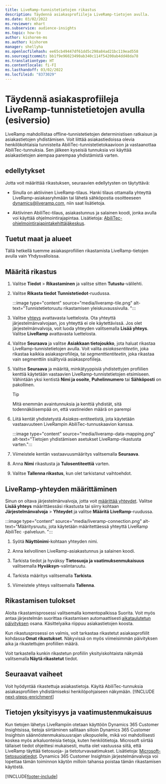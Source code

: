 ```yaml
---
title: LiveRamp-tunnistetietojen rikastus
description: Täydennä asiakasprofiileja LiveRamp-tietojen avulla.
ms.date: 03/02/2022
ms.reviewer: mhart
ms.subservice: audience-insights
ms.topic: how-to
author: kishorem-ms
ms.author: kishorem
manager: shellyha
ms.openlocfilehash: ee65cb49447df61dd5c298a84ad21bc119ead558
ms.sourcegitcommit: bb1f9e96023490ab340c114f54200ab4dd48da78
ms.translationtype: HT
ms.contentlocale: fi-FI
ms.lasthandoff: 03/02/2022
ms.locfileid: "8373029"
---
```

# <a name="enrich-customer-profiles-with-identity-data-from-liveramp-preview"></a>Täydennä asiakasprofiileja LiveRamp-tunnistetietojen avulla (esiversio) 

LiveRamp mahdollistaa offline-tunnistetietojen deterministisen ratkaisun ja asiakastietojen yhdistämisen. Voit liittää asiakastiedoissa olevia henkilökohtaisia tunnisteita AbiliTec-tunnistetietokaavioon ja vastaanottaa AbiliTec-tunnuksia. Sen jälkeen kyseisiä tunnuksia voi käyttää asiakastietojen aiempaa parempaa yhdistämistä varten. 

## <a name="prerequisites"></a>edellytykset 

Jotta voit määrittää rikastuksen, seuraavien edellytysten on täytyttävä: 

- Sinulla on aktiivinen LiveRamp-tilaus. Hanki tilaus ottamalla yhteyttä LiveRamp-asiakasryhmään tai lähetä sähköpostia osoitteeseen [dynamics@liveramp.com](mailto:dynamics@liveramp.com), niin saat lisätietoja.   

- Aktiivinen AbiliTec-tilaus, asiakastunnus ja salainen koodi, jonka avulla voi käyttää ohjelmointirajapintaa. Lisätietoja: [AbiliTec-ohjelmointirajapintakehittäjäkeskus](https://developers.liveramp.com/abilitec-api/). 

## <a name="supported-countriesregions"></a>Tuetut maat ja alueet 

Tällä hetkellä tuemme asiakasprofiilien rikastamista LiveRamp-tietojen avulla vain Yhdysvalloissa. 

## <a name="configure-the-enrichment"></a>Määritä rikastus 

1. Valitse **Tiedot** > **Rikastaminen** ja valitse sitten **Tutustu**-välilehti. 

1. Valitse **Rikasta tiedot** **Tunnistetiedot**-ruudussa. 

   :::image type="content" source="media/liveramp-tile.png" alt-text="Tunnistetietoruutu rikastamisen yleiskuvaussivulla. ":::

1. Valitse [yhteys](connections.md) avattavasta luettelosta. Ota yhteyttä järjestelmänvalvojaan, jos yhteyttä ei ole käytettävissä. Jos olet järjestelmänvalvoja, voit luoda yhteyden valitsemalla **Lisää yhteys**. Valitse **LiveRamp** avattavasta luettelosta. 

1. Valitse **Seuraava** ja valitse **Asiakkaan tietojoukko**, jota haluat rikastaa LiveRamp-tunnistetietojen avulla. Voit valita *asiakasentiteetin*, joka rikastaa kaikkia asiakasprofiileja, tai *segmenttientiteetin*, joka rikastaa vain segmenttiin sisältyviä asiakasprofiileja. 

1. Valitse **Seuraava** ja määritä, minkätyyppisiä yhdistettyjen profiilien kenttiä käytetään vastaavien LiveRamp-tunnistetietojen etsimiseen. Vähintään yksi kentistä **Nimi ja osoite**, **Puhelinnumero** tai **Sähköposti** on pakollinen. 

   > [!TIP]
   > Mitä enemmän avaintunnuksia ja kenttiä yhdistät, sitä todennäköisempää on, että vastineiden määrä on parempi 

1. Liitä kentät yhdistetystä *Asiakas*-entiteetistä, jota käytetään vastaavuuteen LiveRampin AbiliTec-tunnuskaavion kanssa. 

   :::image type="content" source="media/liveramp-data-mapping.png" alt-text="Tietojen yhdistämisen asetukset LiveRamp-rikastusta varten.":::

1. Viimeistele kentän vastaavuusmääritys valitsemalla **Seuraava**. 

1. Anna **Nimi** rikastusta ja **Tulosentiteettiä** varten. 

1. Valitse **Tallenna rikastus**, kun olet tarkistanut vaihtoehdot. 

## <a name="configure-the-connection-for-liveramp"></a>LiveRamp-yhteyden määrittäminen 

Sinun on oltava järjestelmänvalvoja, jotta voit [määrittää yhteydet](connections.md). Valitse **Lisää yhteys** määrittäessäsi rikastusta tai siirry kohtaan **Järjestelmänvalvoja** > **Yhteydet** ja valitse **Määritä** **LiveRamp**-ruudussa. 

:::image type="content" source="media/liveramp-connection.png" alt-text="Määritysruutu, jota käytetään määritettäessä yhteyttä LiveRamp AbiliTec -palveluun. ":::

1. Syötä **Näyttönimi**-kohtaan yhteyden nimi. 

1. Anna kelvollinen LiveRamp-asiakastunnus ja salainen koodi. 

1. Tarkista tiedot ja hyväksy **Tietosuoja ja vaatimuksenmukaisuus** valitsemalla **Hyväksyn**-valintaruutu. 

1. Tarkista määritys valitsemalla **Tarkista**. 

1. Viimeistele yhteys valitsemalla **Tallenna**. 

## <a name="enrichment-results"></a>Rikastamisen tulokset 

Aloita rikastamisprosessi valitsemalla komentopalkissa Suorita. Voit myös antaa järjestelmän suorittaa rikastamisen automaattisesti [aikataulutetun päivityksen](system.md#schedule-tab) osana. Käsittelyaika riippuu asiakastietojen koosta. 

Kun rikastusprosessi on valmis, voit tarkastaa rikastetut asiakasprofiilit kohdassa **Omat rikastukset**. Näkyvissä on myös viimeisimmän päivityksen aika ja rikastettujen profiilien määrä. 

Voit tarkastella kunkin rikastetun profiilin yksityiskohtaista näkymää valitsemalla **Näytä rikastetut** tiedot. 

## <a name="next-steps"></a>Seuraavat vaiheet

Voit hyödyntää rikastettuja asiakastietoja. Käyitä AbiliTec-tunnuksia asiakasprofiilien yhdistämiseksi henkilöpohjaiseen näkymään. 
[!INCLUDE [next-steps-enrichment](../includes/next-steps-enrichment.md)]

## <a name="data-privacy-and-compliance"></a>Tietojen yksityisyys ja vaatimustenmukaisuus 

Kun tietojen lähetys LiveRampiin otetaan käyttöön Dynamics 365 Customer Insightsissa, tietoja siirtäminen sallitaan silloin Dynamics 365 Customer Insightsin säännöstenmukaisuusrajan ulkopuolelle, mikä voi mahdollisesti koskea myös arkaluonteisia tietoja, kuten henkilötietoja. Microsoft siirtää tällaiset tiedot ohjeittesi mukaisesti, mutta olet vastuussa siitä, että LiveRamp täyttää tietosuoja- ja tietoturvavaatimukset. Lisätietoja: [Microsoft-tietosuojatiedot](https://go.microsoft.com/fwlink/?linkid=396732). Dynamics 365 Customer Insightsin järjestelmänvalvoja voi lopettaa tämän toiminnon käytön milloin tahansa poistaa tämän rikastamisen käytöstä. 


[!INCLUDE[footer-include](../includes/footer-banner.md)]
